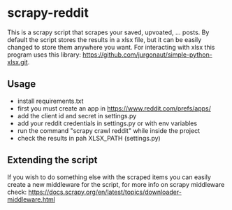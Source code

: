 # scrapy-reddit

This is a scrapy script that scrapes your saved, upvoated, ... posts. By default the script stores the results
in a xlsx file, but it can be easily changed to store them anywhere you want. For interacting with xlsx this program uses 
this library: https://github.com/jurgonaut/simple-python-xlsx.git. 

## Usage

- install requirements.txt
- first you must create an app in https://www.reddit.com/prefs/apps/
- add the client id and secret in settings.py
- add your reddit credentials in settings.py or with env variables
- run the command "scrapy crawl reddit" while inside the project
- check the results in pah XLSX_PATH (settings.py)

## Extending the script

If you wish to do something else with the scraped items you can easily create a new middleware 
for the script, for more info on scrapy middleware check: https://docs.scrapy.org/en/latest/topics/downloader-middleware.html